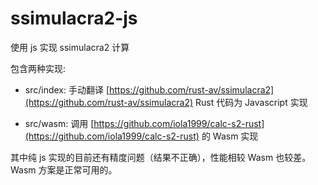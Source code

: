 # ssimulacra2-js

使用 js 实现 ssimulacra2 计算

包含两种实现:

- src/index: 手动翻译 [https://github.com/rust-av/ssimulacra2](https://github.com/rust-av/ssimulacra2) Rust 代码为 Javascript 实现

- src/wasm: 调用 [https://github.com/iola1999/calc-s2-rust](https://github.com/iola1999/calc-s2-rust) 的 Wasm 实现

其中纯 js 实现的目前还有精度问题（结果不正确），性能相较 Wasm 也较差。Wasm 方案是正常可用的。
